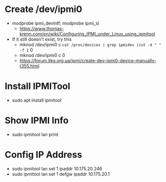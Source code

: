 # Create /dev/ipmi0
* modprobe ipmi_devintf; modprobe ipmi_si
  * https://www.thomas-krenn.com/en/wiki/Configuring_IPMI_under_Linux_using_ipmitool
* If it still doesn't exist, try this
  * mknod /dev/ipmi0 c `cat /proc/devices | grep ipmidev |cut -d " " -f 1` 0
  * mknod /dev/ipmi0 c <ipmidev device number> 0
  * https://forum.likg.org.ua/ipmi/create-dev-ipmi0-device-manually-t355.html

# Install IPMITool
* sudo apt install ipmitool

# Show IPMI Info
* sudo ipmitool lan print

# Config IP Address
*  sudo ipmitool lan set 1 ipaddr 10.175.20.246
*  sudo ipmitool lan set 1 defgw ipaddr 10.175.20.1
